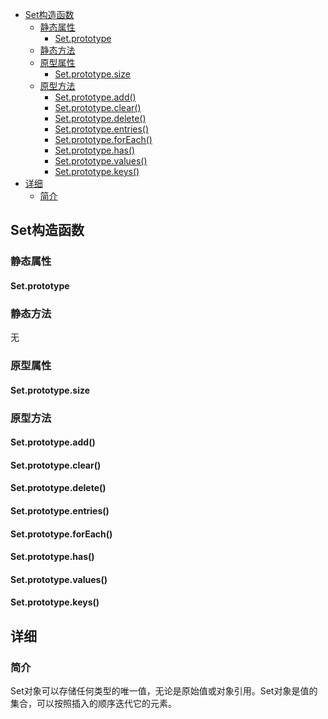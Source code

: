 <!-- TOC -->

- [Set构造函数](#set构造函数)
    - [静态属性](#静态属性)
        - [Set.prototype](#setprototype)
    - [静态方法](#静态方法)
    - [原型属性](#原型属性)
        - [Set.prototype.size](#setprototypesize)
    - [原型方法](#原型方法)
        - [Set.prototype.add()](#setprototypeadd)
        - [Set.prototype.clear()](#setprototypeclear)
        - [Set.prototype.delete()](#setprototypedelete)
        - [Set.prototype.entries()](#setprototypeentries)
        - [Set.prototype.forEach()](#setprototypeforeach)
        - [Set.prototype.has()](#setprototypehas)
        - [Set.prototype.values()](#setprototypevalues)
        - [Set.prototype.keys()](#setprototypekeys)
- [详细](#详细)
    - [简介](#简介)

<!-- /TOC -->

## Set构造函数

### 静态属性

#### Set.prototype

### 静态方法

无

### 原型属性

#### Set.prototype.size

### 原型方法

#### Set.prototype.add()

#### Set.prototype.clear()

#### Set.prototype.delete()

#### Set.prototype.entries()

#### Set.prototype.forEach()

#### Set.prototype.has()

#### Set.prototype.values()

#### Set.prototype.keys()

## 详细

### 简介

Set对象可以存储任何类型的唯一值，无论是原始值或对象引用。Set对象是值的集合，可以按照插入的顺序迭代它的元素。




